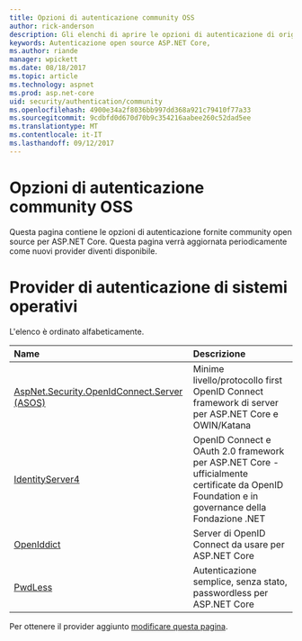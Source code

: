 ```yaml
---
title: Opzioni di autenticazione community OSS
author: rick-anderson
description: Gli elenchi di aprire le opzioni di autenticazione di origine per ASP.NET Core.
keywords: Autenticazione open source ASP.NET Core,
ms.author: riande
manager: wpickett
ms.date: 08/18/2017
ms.topic: article
ms.technology: aspnet
ms.prod: asp.net-core
uid: security/authentication/community
ms.openlocfilehash: 4900e34a2f8036bb997dd368a921c79410f77a33
ms.sourcegitcommit: 9cdbfd0d670d70b9c354216aabee260c52dad5ee
ms.translationtype: MT
ms.contentlocale: it-IT
ms.lasthandoff: 09/12/2017
---
```

# <a name="community-oss-authentication-options"></a>Opzioni di autenticazione community OSS

Questa pagina contiene le opzioni di autenticazione fornite community open source per ASP.NET Core. Questa pagina verrà aggiornata periodicamente come nuovi provider diventi disponibile.

# <a name="oss-authentication-providers"></a>Provider di autenticazione di sistemi operativi

L'elenco è ordinato alfabeticamente.

| Name | Descrizione |
|:--------------|:------------------|
| [AspNet.Security.OpenIdConnect.Server (ASOS)](https://github.com/aspnet-contrib/AspNet.Security.OpenIdConnect.Server) | Minime livello/protocollo first OpenID Connect framework di server per ASP.NET Core e OWIN/Katana |
| [IdentityServer4](https://identityserver.io/) | OpenID Connect e OAuth 2.0 framework per ASP.NET Core - ufficialmente certificate da OpenID Foundation e in governance della Fondazione .NET |
| [OpenIddict](https://github.com/openiddict/openiddict-core) | Server di OpenID Connect da usare per ASP.NET Core  |
| [PwdLess](https://github.com/pwdless/pwdless) | Autenticazione semplice, senza stato, passwordless per ASP.NET Core  |

Per ottenere il provider aggiunto [modificare questa pagina](https://github.com/login?return_to=https%3A%2F%2Fgithub.com%2Faspnet%2FDocs%2Fedit%2Fmaster%2Faspnetcore%2Fsecurity%2Fauthentication%2Fcommunity.md).
